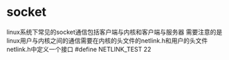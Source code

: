 # socket
linux系统下常见的socket通信包括客户端与内核和客户端与服务器
需要注意的是linux用户与内核之间的通信需要在内核的头文件的netlink.h和用户的头文件netlink.h中定义一个接口
#define NETLINK_TEST 22

